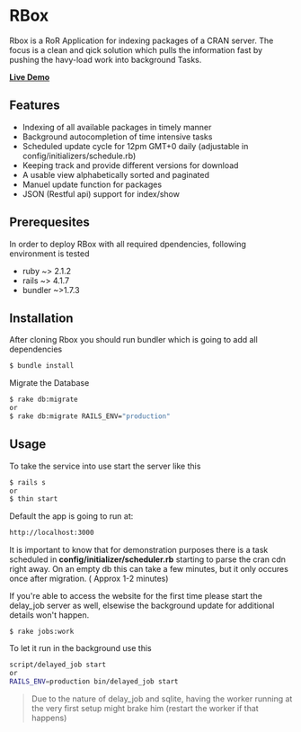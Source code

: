 # RBox

Rbox is a RoR Application for indexing packages of a CRAN server.
The focus is a clean and qick solution which pulls the information fast by pushing the havy-load work into background Tasks.

**[Live Demo](http:cloud.roddia.org:3001)**

## Features
* Indexing of all available packages in timely manner
* Background autocompletion of time intensive tasks 
* Scheduled update cycle for 12pm GMT+0 daily (adjustable in config/initializers/schedule.rb) 
* Keeping track and provide different versions for download
* A usable view alphabetically sorted and paginated
* Manuel update function for packages
* JSON (Restful api) support for index/show

## Prerequesites
In order to deploy RBox with all required dpendencies, following environment is tested
* ruby ~> 2.1.2
* rails ~> 4.1.7
* bundler ~>1.7.3


## Installation
After cloning Rbox you should run bundler which is going to add all dependencies
```bash
$ bundle install
```
Migrate the Database 
```bash
$ rake db:migrate
or
$ rake db:migrate RAILS_ENV="production"
```


## Usage
To take the service into use start the server like this
```bash
$ rails s 
or
$ thin start
```
Default the app is going to run at:
```bash
http://localhost:3000
```
It is important to know that for demonstration purposes there is a task scheduled
in **config/initializer/scheduler.rb** starting to parse the cran cdn right away.
On an empty db this can take a few minutes, but it only occures once after migration. ( Approx 1-2 minutes)

If you're able to access the website for the first time please start the delay_job server as well,
elsewise the background update for additional details won't happen.

`$ rake jobs:work`

To let it run in the background use this

```bash
script/delayed_job start
or
RAILS_ENV=production bin/delayed_job start
```


> Due to the nature of delay_job and sqlite, having the worker
> running at the very first setup might brake him (restart the
> worker if that happens)





